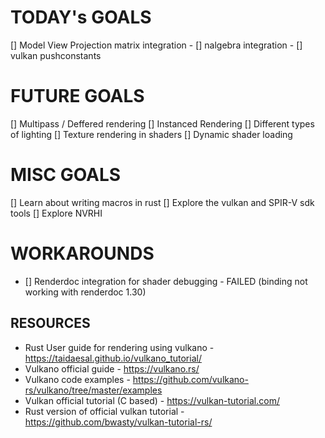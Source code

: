 
# TODAY's GOALS

[] Model View Projection matrix integration
    - [] nalgebra integration
    - [] vulkan pushconstants



# FUTURE GOALS
[] Multipass / Deffered rendering
[] Instanced Rendering
[] Different types of lighting
[] Texture rendering in shaders
[] Dynamic shader loading




# MISC GOALS
[] Learn about writing macros in rust
[] Explore the vulkan and SPIR-V sdk tools
[] Explore NVRHI

# WORKAROUNDS
- [] Renderdoc integration for shader debugging - FAILED (binding not working with renderdoc 1.30)


## RESOURCES
- Rust User guide for rendering using vulkano - https://taidaesal.github.io/vulkano_tutorial/
- Vulkano official guide - https://vulkano.rs/
- Vulkano code examples - https://github.com/vulkano-rs/vulkano/tree/master/examples 
- Vulkan official tutorial (C based) - https://vulkan-tutorial.com/
- Rust version of official vulkan tutorial - https://github.com/bwasty/vulkan-tutorial-rs/